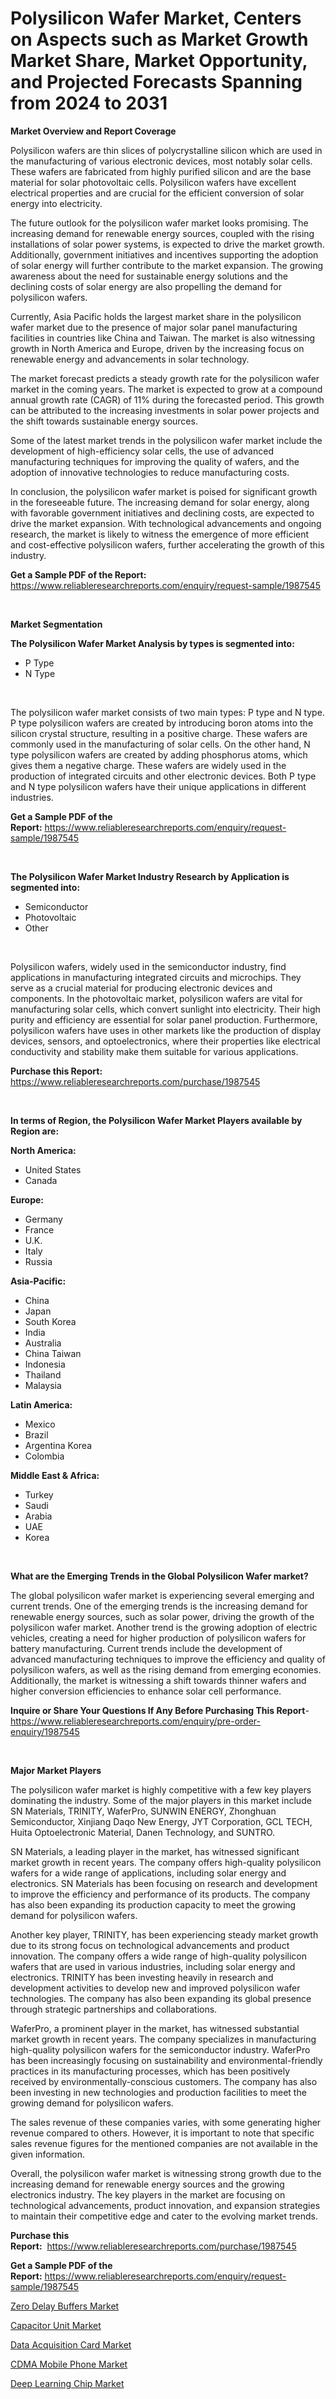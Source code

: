 <p><h1>Polysilicon Wafer Market, Centers on Aspects such as Market Growth Market Share, Market Opportunity, and Projected Forecasts Spanning from 2024 to 2031</h1></p><p><strong>Market Overview and Report Coverage</strong></p>
<p><p>Polysilicon wafers are thin slices of polycrystalline silicon which are used in the manufacturing of various electronic devices, most notably solar cells. These wafers are fabricated from highly purified silicon and are the base material for solar photovoltaic cells. Polysilicon wafers have excellent electrical properties and are crucial for the efficient conversion of solar energy into electricity.</p><p>The future outlook for the polysilicon wafer market looks promising. The increasing demand for renewable energy sources, coupled with the rising installations of solar power systems, is expected to drive the market growth. Additionally, government initiatives and incentives supporting the adoption of solar energy will further contribute to the market expansion. The growing awareness about the need for sustainable energy solutions and the declining costs of solar energy are also propelling the demand for polysilicon wafers.</p><p>Currently, Asia Pacific holds the largest market share in the polysilicon wafer market due to the presence of major solar panel manufacturing facilities in countries like China and Taiwan. The market is also witnessing growth in North America and Europe, driven by the increasing focus on renewable energy and advancements in solar technology.</p><p>The market forecast predicts a steady growth rate for the polysilicon wafer market in the coming years. The market is expected to grow at a compound annual growth rate (CAGR) of 11% during the forecasted period. This growth can be attributed to the increasing investments in solar power projects and the shift towards sustainable energy sources.</p><p>Some of the latest market trends in the polysilicon wafer market include the development of high-efficiency solar cells, the use of advanced manufacturing techniques for improving the quality of wafers, and the adoption of innovative technologies to reduce manufacturing costs.</p><p>In conclusion, the polysilicon wafer market is poised for significant growth in the foreseeable future. The increasing demand for solar energy, along with favorable government initiatives and declining costs, are expected to drive the market expansion. With technological advancements and ongoing research, the market is likely to witness the emergence of more efficient and cost-effective polysilicon wafers, further accelerating the growth of this industry.</p></p>
<p><strong>Get a Sample PDF of the Report:</strong> <a href="https://www.reliableresearchreports.com/enquiry/request-sample/1987545">https://www.reliableresearchreports.com/enquiry/request-sample/1987545</a></p>
<p>&nbsp;</p>
<p><strong>Market Segmentation</strong></p>
<p><strong>The Polysilicon Wafer Market Analysis by types is segmented into:</strong></p>
<p><ul><li>P Type</li><li>N Type</li></ul></p>
<p>&nbsp;</p>
<p><p>The polysilicon wafer market consists of two main types: P type and N type. P type polysilicon wafers are created by introducing boron atoms into the silicon crystal structure, resulting in a positive charge. These wafers are commonly used in the manufacturing of solar cells. On the other hand, N type polysilicon wafers are created by adding phosphorus atoms, which gives them a negative charge. These wafers are widely used in the production of integrated circuits and other electronic devices. Both P type and N type polysilicon wafers have their unique applications in different industries.</p></p>
<p><strong>Get a Sample PDF of the Report:</strong>&nbsp;<a href="https://www.reliableresearchreports.com/enquiry/request-sample/1987545">https://www.reliableresearchreports.com/enquiry/request-sample/1987545</a></p>
<p>&nbsp;</p>
<p><strong>The Polysilicon Wafer Market Industry Research by Application is segmented into:</strong></p>
<p><ul><li>Semiconductor</li><li>Photovoltaic</li><li>Other</li></ul></p>
<p>&nbsp;</p>
<p><p>Polysilicon wafers, widely used in the semiconductor industry, find applications in manufacturing integrated circuits and microchips. They serve as a crucial material for producing electronic devices and components. In the photovoltaic market, polysilicon wafers are vital for manufacturing solar cells, which convert sunlight into electricity. Their high purity and efficiency are essential for solar panel production. Furthermore, polysilicon wafers have uses in other markets like the production of display devices, sensors, and optoelectronics, where their properties like electrical conductivity and stability make them suitable for various applications.</p></p>
<p><strong>Purchase this Report:</strong>&nbsp; <a href="https://www.reliableresearchreports.com/purchase/1987545">https://www.reliableresearchreports.com/purchase/1987545</a></p>
<p>&nbsp;</p>
<p><strong>In terms of Region, the Polysilicon Wafer Market Players available by Region are:</strong></p>
<p>
    <p> <strong> North America: </strong>
        <ul>
            <li>United States</li>
            <li>Canada</li>
        </ul>
        </p> 
    <p> <strong> Europe: </strong>
        <ul>
            <li>Germany</li>
            <li>France</li>
            <li>U.K.</li>
            <li>Italy</li>
            <li>Russia</li>
        </ul>
        </p> 
    <p> <strong> Asia-Pacific: </strong>
        <ul>
            <li>China</li>
            <li>Japan</li>
            <li>South Korea</li>
            <li>India</li>
            <li>Australia</li>
            <li>China Taiwan</li>
            <li>Indonesia</li>
            <li>Thailand</li>
            <li>Malaysia</li>
        </ul>
        </p> 
    <p> <strong> Latin America: </strong>
        <ul>
            <li>Mexico</li>
            <li>Brazil</li>
            <li>Argentina Korea</li>
            <li>Colombia</li>
        </ul>
        </p> 
    <p> <strong> Middle East & Africa: </strong>
        <ul>
            <li>Turkey</li>
            <li>Saudi</li>
            <li>Arabia</li>
            <li>UAE</li>
            <li>Korea</li>
        </ul>
    </p>
    </p>
<p>&nbsp;</p>
<p><strong>What are the Emerging Trends in the Global Polysilicon Wafer market?</strong></p>
<p><p>The global polysilicon wafer market is experiencing several emerging and current trends. One of the emerging trends is the increasing demand for renewable energy sources, such as solar power, driving the growth of the polysilicon wafer market. Another trend is the growing adoption of electric vehicles, creating a need for higher production of polysilicon wafers for battery manufacturing. Current trends include the development of advanced manufacturing techniques to improve the efficiency and quality of polysilicon wafers, as well as the rising demand from emerging economies. Additionally, the market is witnessing a shift towards thinner wafers and higher conversion efficiencies to enhance solar cell performance.</p></p>
<p><strong>Inquire or Share Your Questions If Any Before Purchasing This Report</strong>- <a href="https://www.reliableresearchreports.com/enquiry/pre-order-enquiry/1987545">https://www.reliableresearchreports.com/enquiry/pre-order-enquiry/1987545</a></p>
<p>&nbsp;</p>
<p><strong>Major Market Players</strong></p>
<p><p>The polysilicon wafer market is highly competitive with a few key players dominating the industry. Some of the major players in this market include SN Materials, TRINITY, WaferPro, SUNWIN ENERGY, Zhonghuan Semiconductor, Xinjiang Daqo New Energy, JYT Corporation, GCL TECH, Huita Optoelectronic Material, Danen Technology, and SUNTRO.</p><p>SN Materials, a leading player in the market, has witnessed significant market growth in recent years. The company offers high-quality polysilicon wafers for a wide range of applications, including solar energy and electronics. SN Materials has been focusing on research and development to improve the efficiency and performance of its products. The company has also been expanding its production capacity to meet the growing demand for polysilicon wafers.</p><p>Another key player, TRINITY, has been experiencing steady market growth due to its strong focus on technological advancements and product innovation. The company offers a wide range of high-quality polysilicon wafers that are used in various industries, including solar energy and electronics. TRINITY has been investing heavily in research and development activities to develop new and improved polysilicon wafer technologies. The company has also been expanding its global presence through strategic partnerships and collaborations.</p><p>WaferPro, a prominent player in the market, has witnessed substantial market growth in recent years. The company specializes in manufacturing high-quality polysilicon wafers for the semiconductor industry. WaferPro has been increasingly focusing on sustainability and environmental-friendly practices in its manufacturing processes, which has been positively received by environmentally-conscious customers. The company has also been investing in new technologies and production facilities to meet the growing demand for polysilicon wafers.</p><p>The sales revenue of these companies varies, with some generating higher revenue compared to others. However, it is important to note that specific sales revenue figures for the mentioned companies are not available in the given information.</p><p>Overall, the polysilicon wafer market is witnessing strong growth due to the increasing demand for renewable energy sources and the growing electronics industry. The key players in the market are focusing on technological advancements, product innovation, and expansion strategies to maintain their competitive edge and cater to the evolving market trends.</p></p>
<p><strong>Purchase this Report:</strong>&nbsp;&nbsp;<a href="https://www.reliableresearchreports.com/purchase/1987545">https://www.reliableresearchreports.com/purchase/1987545</a></p>
<p></p>
<p><strong>Get a Sample PDF of the Report:</strong>&nbsp;<a href="https://www.reliableresearchreports.com/enquiry/request-sample/1987545">https://www.reliableresearchreports.com/enquiry/request-sample/1987545</a></p>
<p><p><a href="https://github.com/angelajermaine/Market-Research-Report-List-1/blob/main/zero-delay-buffers-market.md">Zero Delay Buffers Market</a></p><p><a href="https://github.com/laholand/Market-Research-Report-List-1/blob/main/capacitor-unit-market.md">Capacitor Unit Market</a></p><p><a href="https://github.com/mohamedbakry57/Market-Research-Report-List-1/blob/main/data-acquisition-card-market.md">Data Acquisition Card Market</a></p><p><a href="https://github.com/sougarounis/Market-Research-Report-List-1/blob/main/cdma-mobile-phone-market.md">CDMA Mobile Phone Market</a></p><p><a href="https://github.com/bracarafogo/Market-Research-Report-List-1/blob/main/deep-learning-chip-market.md">Deep Learning Chip Market</a></p></p>